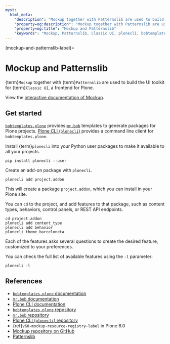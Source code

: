 ```yaml
---
myst:
  html_meta:
    "description": "Mockup together with Patternslib are used to build the UI toolkit for Classic UI, a frontend for Plone."
    "property=og:description": "Mockup together with Patternslib are used to build the UI toolkit for Classic UI, a frontend for Plone."
    "property=og:title": "Mockup and Patternslib"
    "keywords": "Mockup, Patternslib, Classic UI, plonecli, bobtemplates.plone, mr.bob, frontend, Plone"
---
```


(mockup-and-patternslib-label)=

# Mockup and Patternslib

{term}`Mockup` together with {term}`Patternslib` are used to build the UI toolkit for {term}`Classic UI`, a frontend for Plone.

View the [interactive documentation of Mockup](https://plone.github.io/mockup/).


## Get started

[`bobtemplates.plone`](https://github.com/plone/bobtemplates.plone) provides [`mr.bob`](https://github.com/collective/mr.bob) templates to generate packages for Plone projects.
[Plone CLI (`plonecli`)](https://github.com/plone/plonecli) provides a command line client for `bobtemplates.plone`.

Install {term}`plonecli` into your Python user packages to make it available to all your projects.

```shell
pip install plonecli --user
```

Create an add-on package with `plonecli`.

```shell
plonecli add project.addon
```

This will create a package `project.addon`, which you can install in your Plone site.

You can `cd` to the project, and add features to that package, such as content types, behaviors, control panels, or REST API endpoints.

```shell
cd project.addon
plonecli add content_type
plonecli add behavior
plonecli theme_barceloneta
```

Each of the features asks several questions to create the desired feature, customized to your preferences.

You can check the full list of available features using the `-l` parameter:

```shell
plonecli -l
```


## References

-   [`bobtemplates.plone` documentation](https://bobtemplatesplone.readthedocs.io/en/latest/)
-   [`mr.bob` documentation](https://mrbob.readthedocs.io/en/latest/)
-   [Plone CLI documentation](https://plonecli.readthedocs.io/en/latest/)
-   [`bobtemplates.plone` repository](https://github.com/plone/bobtemplates.plone)
-   [`mr.bob` repository](https://github.com/collective/mr.bob)
-   [Plone CLI (`plonecli`) repository](https://github.com/plone/plonecli)
-   {ref}`v60-mockup-resource-registry-label` in Plone 6.0
-   [Mockup repository on GitHub](https://github.com/plone/mockup)
-   [Patternslib](https://patternslib.com/)
